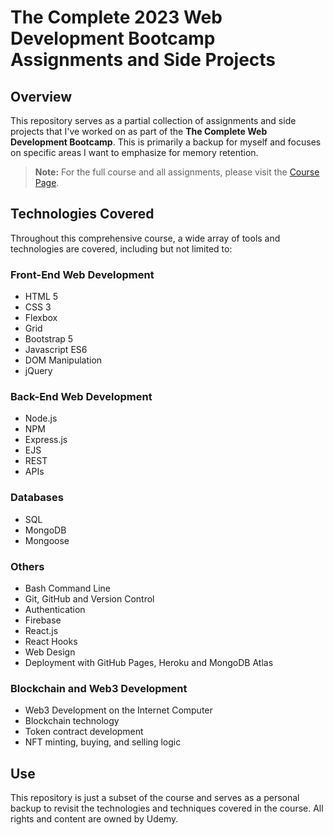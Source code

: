# The Complete 2023 Web Development Bootcamp Assignments and Side Projects

## Overview
This repository serves as a partial collection of assignments and side projects that I've worked on as part of the __The Complete Web Development Bootcamp__. This is primarily a backup for myself and focuses on specific areas I want to emphasize for memory retention.

> **Note:** For the full course and all assignments, please visit the [Course Page](https://www.udemy.com/course/the-complete-web-development-bootcamp/).

## Technologies Covered
Throughout this comprehensive course, a wide array of tools and technologies are covered, including but not limited to:

### Front-End Web Development
- HTML 5
- CSS 3
- Flexbox
- Grid
- Bootstrap 5
- Javascript ES6
- DOM Manipulation
- jQuery

### Back-End Web Development
- Node.js
- NPM
- Express.js
- EJS
- REST
- APIs

### Databases
- SQL
- MongoDB
- Mongoose

### Others
- Bash Command Line
- Git, GitHub and Version Control
- Authentication
- Firebase
- React.js
- React Hooks
- Web Design
- Deployment with GitHub Pages, Heroku and MongoDB Atlas

### Blockchain and Web3 Development
- Web3 Development on the Internet Computer
- Blockchain technology
- Token contract development
- NFT minting, buying, and selling logic

## Use
This repository is just a subset of the course and serves as a personal backup to revisit the technologies and techniques covered in the course. All rights and content are owned by Udemy.

